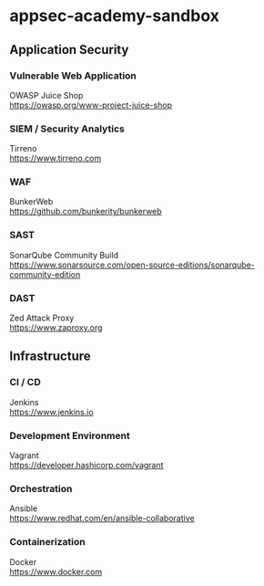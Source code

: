 # appsec-academy-sandbox

## Application Security
### Vulnerable Web Application
OWASP Juice Shop  
https://owasp.org/www-project-juice-shop

### SIEM / Security Analytics
Tirreno  
https://www.tirreno.com

### WAF
BunkerWeb  
https://github.com/bunkerity/bunkerweb

### SAST
SonarQube Community Build  
https://www.sonarsource.com/open-source-editions/sonarqube-community-edition

### DAST
Zed Attack Proxy  
https://www.zaproxy.org

## Infrastructure
### CI / CD
Jenkins  
https://www.jenkins.io

### Development Environment
Vagrant   
https://developer.hashicorp.com/vagrant

### Orchestration
Ansible  
https://www.redhat.com/en/ansible-collaborative

### Containerization
Docker  
https://www.docker.com
